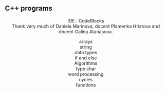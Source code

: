 
## C++ programs
<p align="center">
IDE : CodeBlocks <br />
Thank very much of Daniela Marinova, docent Plamenka Hristova and docent Galina Atanasova.
<p align="center">
  arrays <br />
  string <br />
  data types <br />
  if and else <br />
  Algorithms <br />
  type char <br />
  word processing <br />
  cycles <br />
  functions <br />
</p
</p>

